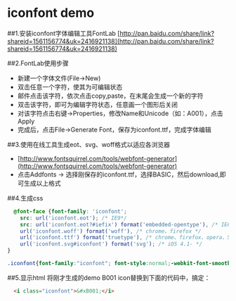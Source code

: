 iconfont demo
============

##1.安装iconfont字体编辑工具FontLab
[http://pan.baidu.com/share/link?shareid=1561156774&uk=2416921138](http://pan.baidu.com/share/link?shareid=1561156774&uk=2416921138)

 

##2.FontLab使用步骤
* 新建一个字体文件(File->New)
* 双击任意一个字符，使其为可编辑状态
* 邮件点击该字符，依次点击copy,paste，在末尾会生成一个新的字符
* 双击该字符，即可为编辑字符状态，任意画一个图形后关闭
* 对该字符点击右键->Properties，修改Name和Unicode（如：A001），点击Apply
* 完成后，点击File->Generate Font，保存为iconfont.ttf，完成字体编辑


##3.使用在线工具生成eot、svg、woff格式以适应各浏览器
* [http://www.fontsquirrel.com/tools/webfont-generator](http://www.fontsquirrel.com/tools/webfont-generator)
* 点击Addfonts -> 选择刚保存的iconfont.ttf，选择BASIC，然后download,即可生成以上格式


##4.生成css
```css
  @font-face {font-family: 'iconfont';
    src: url('iconfont.eot'); /* IE9*/
    src: url('iconfont.eot?#iefix') format('embedded-opentype'), /* IE6-IE8 */
    url('iconfont.woff') format('woff'), /* chrome、firefox */
    url('iconfont.ttf') format('truetype'), /* chrome、firefox、opera、Safari, Android, iOS 4.2+*/
    url('iconfont.svg#iconfont') format('svg'); /* iOS 4.1- */
}

.iconfont{font-family:"iconfont"; font-style:normal;-webkit-font-smoothing: antialiased; -webkit-text-stroke-width: 0.2px; -moz-osx-font-smoothing: grayscale;}
```

##5.显示html
将刚才生成的demo B001 icon替换到下面的代码中，搞定：
```html
  <i class="iconfont">&#xB001;</i>
```
